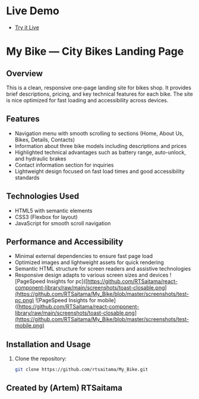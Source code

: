 # Live Demo
  - [Try it Live](https://RTSaitama.github.io/My_Bike/)

# My Bike — City Bikes Landing Page

## Overview
This is a clean, responsive one-page landing site for bikes shop. It provides brief descriptions, pricing, and key technical features for each bike. The site is nice optimized for fast loading and accessibility across devices.

## Features
- Navigation menu with smooth scrolling to sections (Home, About Us, Bikes, Details, Contacts)
- Information about three bike models including descriptions and prices
- Highlighted technical advantages such as battery range, auto-unlock, and hydraulic brakes
- Contact information section for inquiries
- Lightweight design focused on fast load times and good accessibility standards

## Technologies Used
- HTML5 with semantic elements
- CSS3 (Flexbox for layout)
- JavaScript for smooth scroll navigation

## Performance and Accessibility
- Minimal external dependencies to ensure fast page load
- Optimized images and lightweight assets for quick rendering
- Semantic HTML structure for screen readers and assistive technologies
- Responsive design adapts to various screen sizes and devices
 ![PageSpeed Insights for pc]([https://github.com/RTSaitama/react-component-library/raw/main/screenshots/toast-closable.png](https://github.com/RTSaitama/My_Bike/blob/master/screenshots/test-pc.png)
  ![PageSpeed Insights for mobile]([https://github.com/RTSaitama/react-component-library/raw/main/screenshots/toast-closable.png](https://github.com/RTSaitama/My_Bike/blob/master/screenshots/test-mobile.png)
## Installation and Usage
1. Clone the repository:
   ```bash
   git clone https://github.com/rtsaitama/My_Bike.git


## Created by (Artem) RTSaitama
